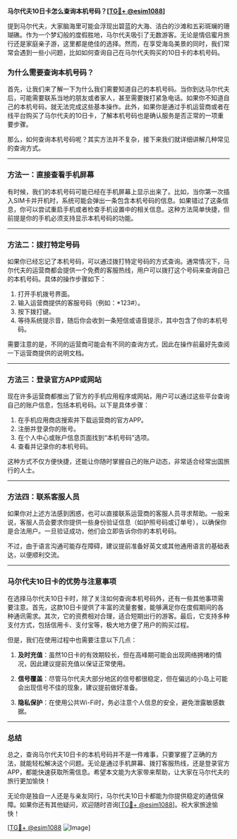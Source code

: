 **马尔代夫10日卡怎么查询本机号码？[[TG💪+ @esim1088](https://t.me/s/esim1088)]**

提到马尔代夫，大家脑海里可能会浮现出碧蓝的大海、洁白的沙滩和五彩斑斓的珊瑚礁。作为一个梦幻般的度假胜地，马尔代夫吸引了无数游客。无论是情侣蜜月旅行还是家庭亲子游，这里都是绝佳的选择。然而，在享受海岛美景的同时，我们常常会遇到一些小问题，比如如何查询自己在马尔代夫购买的10日卡的本机号码。

### 为什么需要查询本机号码？

首先，让我们来了解一下为什么我们需要知道自己的本机号码。当你到达马尔代夫后，可能需要联系当地的朋友或者家人，甚至需要拨打紧急电话。如果你不知道自己的本机号码，就无法完成这些基本操作。此外，如果你是通过手机运营商或者在线平台购买了马尔代夫的10日卡，了解本机号码也是确认服务是否正常的一项重要步骤。

那么，如何查询本机号码呢？其实方法并不复杂，接下来我们就详细讲解几种常见的查询方式。

---

### 方法一：直接查看手机屏幕

有时候，我们的本机号码可能已经在手机屏幕上显示出来了。比如，当你第一次插入SIM卡并开机时，系统可能会弹出一条包含本机号码的信息。如果错过了这条信息，你可以尝试重启手机或者检查手机设置中的相关信息。这种方法简单快捷，但前提是你的手机必须支持显示本机号码的功能。

---

### 方法二：拨打特定号码

如果你已经忘记了本机号码，可以通过拨打特定号码的方式查询。通常情况下，马尔代夫的运营商都会提供一个免费的客服热线，用户可以拨打这个号码来查询自己的本机号码。具体的操作步骤如下：

1. 打开手机拨号界面。
2. 输入运营商提供的客服号码（例如：*123#）。
3. 按下拨打键。
4. 等待系统提示音，随后你会收到一条短信或语音提示，其中包含了你的本机号码。

需要注意的是，不同的运营商可能会有不同的查询方式，因此在操作前最好先查阅一下运营商提供的说明文档。

---

### 方法三：登录官方APP或网站

现在许多运营商都推出了官方的手机应用程序或网站，用户可以通过这些平台查询自己的账户信息，包括本机号码。以下是具体步骤：

1. 在手机应用商店搜索并下载运营商的官方APP。
2. 注册并登录你的账号。
3. 在个人中心或账户信息页面找到“本机号码”选项。
4. 查看并记录你的本机号码。

这种方式不仅方便快捷，还能让你随时掌握自己的账户动态，非常适合经常出国旅行的人士。

---

### 方法四：联系客服人员

如果你对上述方法感到困惑，也可以直接联系运营商的客服人员寻求帮助。一般来说，客服人员会要求你提供一些身份验证信息（如护照号码或订单号），以确保你是合法用户。一旦验证成功，他们会立即告诉你你的本机号码。

不过，由于语言沟通可能存在障碍，建议提前准备好英文或其他通用语言的基础表达，以便顺利交流。

---

### 马尔代夫10日卡的优势与注意事项

在选择马尔代夫10日卡时，除了关注如何查询本机号码外，还有一些其他事项需要注意。首先，这款10日卡提供了丰富的流量套餐，能够满足你在度假期间的各种通讯需求。其次，它的资费相对合理，适合短期出行的游客。最后，它支持多种支付方式，包括信用卡、支付宝等，极大地方便了用户的购买过程。

但是，我们在使用过程中也需要注意以下几点：

1. **及时充值**：虽然10日卡的有效期较长，但在高峰期可能会出现网络拥堵的情况，因此建议提前充值以保证正常使用。
   
2. **信号覆盖**：尽管马尔代夫大部分地区的信号都很稳定，但在偏远的小岛上可能会出现信号不佳的现象，建议提前做好准备。

3. **隐私保护**：在使用公共Wi-Fi时，务必注意个人信息的安全，避免泄露敏感数据。

---

### 总结

总之，查询马尔代夫10日卡的本机号码并不是一件难事，只要掌握了正确的方法，就能轻松解决这个问题。无论是通过手机屏幕、拨打客服热线，还是登录官方APP，都能快速获取所需信息。希望本文能为大家带来帮助，让大家在马尔代夫的旅行更加愉快！

无论你是独自一人还是与亲友同行，马尔代夫10日卡都能为你提供稳定的通信保障。如果你还有其他疑问，欢迎随时咨询[[TG💪+ @esim1088](https://t.me/s/esim1088)]。祝大家旅途愉快！

[[TG💪+ @esim1088](https://t.me/s/esim1088) ![Image](https://i.postimg.cc/4NQfJmqS/Snipaste-2025-05-13-00-14-12.png)]